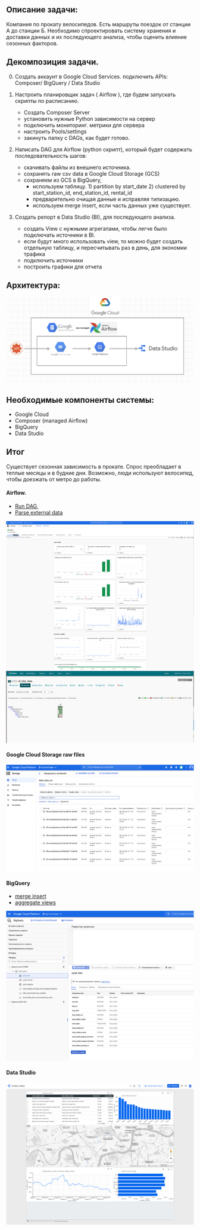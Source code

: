 ## Описание задачи: 

Компания по прокату велосипедов. Есть маршруты поездок от станции А до станции Б. 
Необходимо спроектировать систему хранения и доставки данных и их последующего анализа, 
чтобы оценить влияние сезонных факторов.

## Декомпозиция задачи.

0. Создать аккаунт в Google Cloud Services. подключить APIs: Composer/ BigQuery / Data Studio 
1. Настроить планировщик задач ( Airflow ), где будем запускать скрипты по расписанию.
    - Создать Composer Server
    - установить нужные Python зависимости на сервер 
    - подключить мониторинг. метрики для сервера
    - настроить Pools/settings
    - закинуть папку с DAGs, как будет готово.
    
2. Написать DAG для Airflow (python скрипт), который будет содержать последовательность шагов:
    - скачивать файлы из внешнего источника.
    - сохранять raw csv data в Google Cloud Storage (GCS)
    - сохраняем из GCS в BigQuery, 
        - используем таблицу. 1) partition by start_date 2) clustered by start_station_id, end_station_id, rental_id
        - предварительно очищая данные и исправляя типизацию.
        - используем merge insert, если часть данных уже существует.
    
3. Создать репорт в Data Studio (BI), для последующего анализа.
    - создать View с нужными агрегатами, чтобы легче было подключать источники в BI. 
    - если будут много использовать view, то можно будет  создать отдельную таблицу, и пересчитывать раз в день, для экономии трафика 
    - подключить источники
    - построить графики для отчета

## Архитектура:
![Архитектура](https://github.com/achicha/otus-de-2020-02/blob/master/final_project/screenshots/architecture.png)

## Необходимые компоненты системы:

- Google Cloud
- Composer (managed Airflow)
- BigQuery 
- Data Studio

## Итог

Существует сезонная зависимость в прокате. Спрос преобладает в теплые месяцы и в будние дни.
Возможно, люди используют велосипед, чтобы доезжать от метро до работы. 

#### Airflow. 

- [Run DAG](https://github.com/achicha/otus-de-2020-02/blob/master/final_project/dags/run_dag.py), 
- [Parse external data](https://github.com/achicha/otus-de-2020-02/blob/master/final_project/dags/fetch_data.py)

![metrics ](https://github.com/achicha/otus-de-2020-02/blob/master/final_project/screenshots/composer_metrics.png)
![webUI](https://github.com/achicha/otus-de-2020-02/blob/master/final_project/screenshots/airflow_webui.png)

#### Google Cloud Storage raw files

![gcs raw files](https://github.com/achicha/otus-de-2020-02/blob/master/final_project/screenshots/gcs_raw_files.png)

#### BigQuery

- [merge insert](https://github.com/achicha/otus-de-2020-02/blob/master/final_project/dags/merge_tables_sql.py)
- [aggregate views](https://github.com/achicha/otus-de-2020-02/tree/master/final_project/sql)

![gcs raw files](https://github.com/achicha/otus-de-2020-02/blob/master/final_project/screenshots/bigquery_schema.png)

#### Data Studio
![gcs raw files](https://github.com/achicha/otus-de-2020-02/blob/master/final_project/screenshots/datastudio.png)